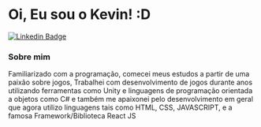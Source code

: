 # Oi, Eu sou o Kevin! :D

[![Linkedin Badge](https://img.shields.io/badge/-LinkedIn-blue?style=flat-square&logo=Linkedin&logoColor=white&link=https://www.linkedin.com/in/kevin-soares-04050a205/)](https://www.linkedin.com/in/kevin-soares-04050a205/)


### Sobre mim

Familiarizado com a programação, comecei meus estudos a partir de uma paixão sobre jogos, Trabalhei com desenvolvimento de jogos durante anos utilizando ferramentas como Unity e linguagens de programação orientada a objetos como C# e também me apaixonei pelo desenvolvimento em geral que agora utilizo linguagens tais como HTML, CSS, JAVASCRIPT, e a famosa Framework/Biblioteca React JS


